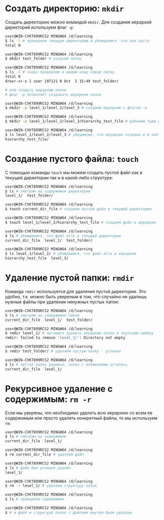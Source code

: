 # Создать директорию: `mkdir`
Создать директорию можно командой `mkdir`. Для создания иерархий директорий используем флаг `-p`:  
```bash
user@WIN-CVKT899RCS2 MINGW64 /d/learning
$ ls -l # проверяем текущую директорию и убеждаемся, что она пуста
total 0

user@WIN-CVKT899RCS2 MINGW64 /d/learning
$ mkdir test_folder # создаем папку

user@WIN-CVKT899RCS2 MINGW64 /d/learning
$ ls -l # снова проверяем и видим нашу новую папку
total 0
drwxr-xr-x 1 user 197121 0 Oct  1 15:49 test_folder/

# или создать иерархию папок 
# флаг -p позволяет создавать иерархии папок

user@WIN-CVKT899RCS2 MINGW64 /d/learning
$ mkdir -p level_1/level_2/level_3 # создаем иерархию с флагом -р

user@WIN-CVKT899RCS2 MINGW64 /d/learning
$ mkdir -p level_1/level_2/level_3/hierarchy_test_file # добавим туда файл

user@WIN-CVKT899RCS2 MINGW64 /d/learning
$ ls level_1/level_2/level_3 # убедимсмя, что иерархия создана и в ней лежит файл
hierarchy_test_file/
```

# Создание пустого файла: `touch`
С помощью команды `touch` мы можем создать пустой файл как в текущей директории так и в какой-либо структуре:  
```bash
user@WIN-CVKT899RCS2 MINGW64 /d/learning
$ ls # смотрим на содержимое директории  
level_1/  test_folder/

user@WIN-CVKT899RCS2 MINGW64 /d/learning
$ touch current_dir_file # создаем пустой файл в текущей директории

user@WIN-CVKT899RCS2 MINGW64 /d/learning
$ touch level_1/level_2/hierarchy_test_file # создаем файл в иерархии

user@WIN-CVKT899RCS2 MINGW64 /d/learning
$ ls # убеждаемся, что файл есть в текущей директории
current_dir_file  level_1/  test_folder/

user@WIN-CVKT899RCS2 MINGW64 /d/learning
$ ls level_1/level_2/ # убеждаемся, что файл есть в иерархии
hierarchy_test_file  level_3/
```
# Удаление пустой папки: `rmdir`
Команда `rmdir` используется для удаления пустой директории. Это удобно, т.к. можно быть увереным в том, что случайно не удалишь нужные файлы при удалении ненужных пустых папок:
```bash
user@WIN-CVKT899RCS2 MINGW64 /d/learning
$ ls # смотрим на содержимое папки
current_dir_file  level_1/  test_folder/

user@WIN-CVKT899RCS2 MINGW64 /d/learning
$ rmdir level_1/ # пытаемся удалить иерархию папок и поулчаем ошибку
rmdir: failed to remove 'level_1/': Directory not empty

user@WIN-CVKT899RCS2 MINGW64 /d/learning
$ rmdir test_folder/ # удаляем пустую папку - успешно

user@WIN-CVKT899RCS2 MINGW64 /d/learning
$ ls # пустая папка удалена, папка с вложениями осталась
current_dir_file  level_1/
```

# Рекурсивное удаление с содержимым: `rm -r`
Если мы уверены, что необходимо удалить всю иерархию со всем ее содержимым или просто удалить конкретный файлы, то мы используем `rm`:  
```bash
user@WIN-CVKT899RCS2 MINGW64 /d/learning
$ ls # смотрим на содержимое
current_dir_file  level_1/

user@WIN-CVKT899RCS2 MINGW64 /d/learning
$ rm current_dir_file # удаляем файл

user@WIN-CVKT899RCS2 MINGW64 /d/learning
$ ls # файл был успешно удален
level_1/

user@WIN-CVKT899RCS2 MINGW64 /d/learning
$ rm -r level_1/ # удаляем структуру папок

user@WIN-CVKT899RCS2 MINGW64 /d/learning
$ ls # проверяем содержимое

user@WIN-CVKT899RCS2 MINGW64 /d/learning
$ # и файл и структура папок с файлами внутри были удалены
```